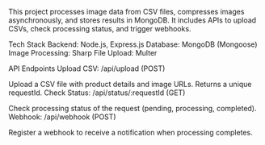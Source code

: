 This project processes image data from CSV files, compresses images asynchronously, and stores results in MongoDB. It includes APIs to upload CSVs, check processing status, and trigger webhooks.

Tech Stack
Backend: Node.js, Express.js
Database: MongoDB (Mongoose)
Image Processing: Sharp
File Upload: Multer

API Endpoints
Upload CSV: /api/upload (POST)

Upload a CSV file with product details and image URLs.
Returns a unique requestId.
Check Status: /api/status/:requestId (GET)

Check processing status of the request (pending, processing, completed).
Webhook: /api/webhook (POST)

Register a webhook to receive a notification when processing completes.
